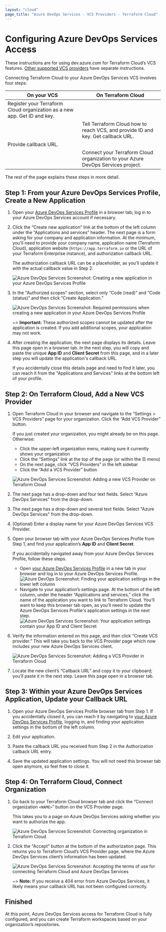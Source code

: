 ```yaml
---
layout: "cloud"
page_title: "Azure DevOps Services - VCS Providers - Terraform Cloud"
---
```


# Configuring Azure DevOps Services Access

These instructions are for using dev.azure.com for Terraform Cloud’s VCS features. [Other supported VCS providers](./index.html) have separate instructions.

Connecting Terraform Cloud to your Azure DevOps Services VCS involves four steps:

On your VCS | On Terraform Cloud
--|--
Register your Terraform Cloud organization as a new app. Get ID and key. | &nbsp;
&nbsp; | Tell Terraform Cloud how to reach VCS, and provide ID and key. Get callback URL.
Provide callback URL. | &nbsp;
&nbsp; | Connect your Terraform Cloud organization to your Azure DevOps Services project.

The rest of the page explains these steps in more detail.

## Step 1: From your Azure DevOps Services Profile, Create a New Application

1. Open your [Azure DevOps Services Profile](https://aex.dev.azure.com) in a browser tab; log in to your Azure DevOps Services account if necessary.

2. Click the “Create new application” link at the bottom of the left column under the “Applications and services” header. The next page is a form asking for your company and application information. At the minimum, you’ll need to provide your company name, application name (Terraform Cloud), application website (`https://app.terraform.io` or the URL of your Terraform Enterprise instance), and authorization callback URL.
    
    The authorization callback URL can be a placeholder, as you’ll update it with the actual callback value in Step 2.

    ![Azure DevOps Services Screenshot: Creating a new application in your Azure DevOps Services Profile](./images/azure-dev-ops-01-register-application.png)

3. In the "Authorized scopes" section, select only “Code (read)” and “Code (status)” and then click “Create Application.”

    ![Azure DevOps Services Screenshot: Required permissions when creating a new application in your Azure DevOps Services Profile](./images/azure-dev-ops-02-create-app-permissions.png)

    ~> **Important:** These authorized scopes cannot be updated after the application is created. If you add additional scopes, your application may not work.

4. After creating the application, the next page displays its details. Leave this page open in a browser tab. In the next step, you will copy and paste the unique **App ID** and **Client Secret** from this page, and in a later step you will update the application's callback URL.

    If you accidentally close this details page and need to find it later, you can reach it from the "Applications and Services" links at the bottom left of your profile.

## Step 2: On Terraform Cloud, Add a New VCS Provider

1. Open Terraform Cloud in your browser and navigate to the “Settings > VCS Providers” page for your organization. Click the “Add VCS Provider” button.

    If you just created your organization, you might already be on this page. Otherwise:
    - Click the upper-left organization menu, making sure it currently shows your organization
    - Click the “Settings” link at the top of the page (or within the &#9776; menu)
    - On the next page, click “VCS Providers” in the left sidebar
    - Click the “Add a VCS Provider” button

    ![Azure DevOps Services Screenshot: Adding a new VCS Provider on Terraform Cloud](./images/azure-dev-ops-03-vcs-settings.png)

2. The next page has a drop-down and four text fields. Select “Azure DevOps Services” from the drop-down.

2. The next page has a drop-down and several text fields. Select "Azure DevOps Services" from the drop-down.
3. (Optional) Enter a display name for your Azure DevOps Services VCS Provider.

4. Open your browser tab with your Azure DevOps Services Profile from Step 1, and find your application’s **App ID** and **Client Secret**.

    If you accidentally navigated away from your Azure DevOps Services Profile, follow these steps.
    - Open [your Azure DevOps Services Profile](https://aex.dev.azure.com) in a new tab in your browser and log in to your Azure DevOps Services Profile. 
    ![Azure DevOps Screenshot: Finding your application settings in the lower left column](./images/azure-dev-ops-04-apps-and-services.png)
    - Navigate to your application’s settings page. At the bottom of the left column, under the header “Applications and services,” click the name of the application you want to link to Terraform Cloud. You’ll want to keep this browser tab open, as you’ll need to update the Azure DevOps Services Profile's application settings in the next step.
    ![Azure DevOps Services Screenshot: Your application settings contain your App ID and Client Secret](./images/azure-dev-ops-05-application-settings.png)

5. Verify the information entered on this page, and then click “Create VCS provider.” This will take you back to the VCS Provider page which now includes your new Azure DevOps Services client.

    ![Azure DevOps Services Screenshot: Adding a VCS Provider in Terraform Cloud](./images/azure-dev-ops-06-add-vcs-provider.png)

6. Locate the new client’s “Callback URL” and copy it to your clipboard; you’ll paste it in the next step. Leave this page open in a browser tab.

## Step 3: Within your Azure DevOps Services Application, Update your Callback URL

1. Open your Azure DevOps Services Profile browser tab from Step 1. If you accidentally closed it, you can reach it by navigating to [your Azure DevOps Services Profile](https://aex.dev.azure.com), logging in, and finding your application settings in the bottom of the left column.

2. Edit your application. 

3. Paste the callback URL you received from Step 2 in the Authorization callback URL entry. 

4. Save the updated application settings. You will not need this browser tab open anymore, so feel free to close it.

## Step 4: On Terraform Cloud, Connect Organization

1. Go back to your Terraform Cloud browser tab and click the “Connect organization `<NAME>`” button on the VCS Provider page.

    This takes you to a page on Azure DevOps Services asking whether you want to authorize the app. 

    ![Azure DevOps Services Screenshot: Connecting organization in Terraform Cloud](./images/azure-dev-ops-07-connect-organization.png)

2. Click the "Accept" button at the bottom of the authorization page. This returns you to Terraform Cloud’s VCS Provider page, where the Azure DevOps Services client’s information has been updated.

    ![Azure DevOps Services Screenshot: Accepting the terms of use for connecting Terraform Cloud and Azure DevOps Services](./images/azure-dev-ops-08-grant-access.png)

    ~> **Note:** If you receive a 404 error from Azure DevOps Services, it likely means your callback URL has not been configured correctly.

## Finished

At this point, Azure DevOps Services access for Terraform Cloud is fully configured, and you can create Terraform workspaces based on your organization’s repositories.
